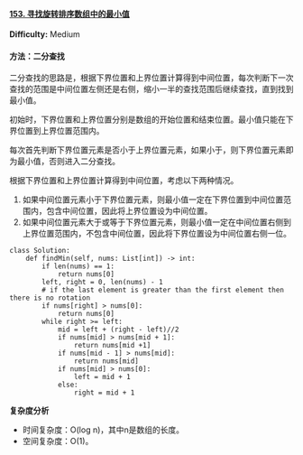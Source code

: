 #### [153. 寻找旋转排序数组中的最小值](https://leetcode-cn.com/problems/find-minimum-in-rotated-sorted-array/)

**Difficulty:** Medium

#### 方法：二分查找

二分查找的思路是，根据下界位置和上界位置计算得到中间位置，每次判断下一次查找的范围是中间位置左侧还是右侧，缩小一半的查找范围后继续查找，直到找到最小值。

初始时，下界位置和上界位置分别是数组的开始位置和结束位置。最小值只能在下界位置到上界位置范围内。

每次首先判断下界位置元素是否小于上界位置元素，如果小于，则下界位置元素即为最小值，否则进入二分查找。

根据下界位置和上界位置计算得到中间位置，考虑以下两种情况。

1. 如果中间位置元素小于下界位置元素，则最小值一定在下界位置到中间位置范围内，包含中间位置，因此将上界位置设为中间位置。
2. 如果中间位置元素大于或等于下界位置元素，则最小值一定在中间位置右侧到上界位置范围内，不包含中间位置，因此将下界位置设为中间位置右侧一位。

```
class Solution:
    def findMin(self, nums: List[int]) -> int:
        if len(nums) == 1:
            return nums[0]
        left, right = 0, len(nums) - 1
        # if the last element is greater than the first element then there is no rotation
        if nums[right] > nums[0]:
            return nums[0]
        while right >= left:
            mid = left + (right - left)//2
            if nums[mid] > nums[mid + 1]:
                return nums[mid +1]
            if nums[mid - 1] > nums[mid]:
                return nums[mid]
            if nums[mid] > nums[0]:
                left = mid + 1
            else:
                right = mid + 1
```

**复杂度分析**

- 时间复杂度：O(log n)，其中n是数组的长度。
- 空间复杂度：O(1)。